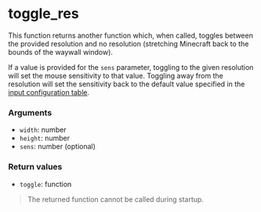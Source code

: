 # toggle_res

This function returns another function which, when called, toggles between the
provided resolution and no resolution (stretching Minecraft back to the bounds
of the waywall window).

If a value is provided for the `sens` parameter, toggling to the given
resolution will set the mouse sensitivity to that value. Toggling away from the
resolution will set the sensitivity back to the default value specified in the
[input configuration table].

### Arguments

  - `width`: number
  - `height`: number
  - `sens`: number (optional)

### Return values

  - `toggle`: function

> The returned function cannot be called during startup.

[input configuration table]: 01_options_input.md
